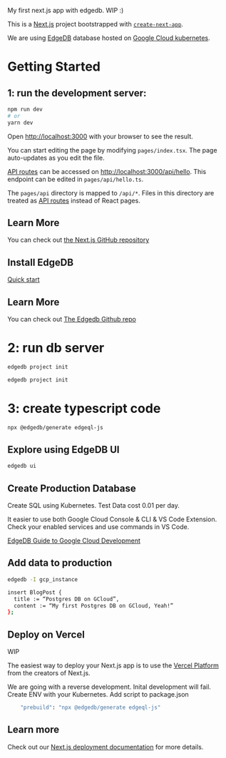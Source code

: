 My first next.js app with edgedb.  WIP :)

This is a [Next.js](https://nextjs.org/) project bootstrapped with [`create-next-app`](https://github.com/vercel/next.js/tree/canary/packages/create-next-app).

We are using [EdgeDB](https://www.edgedb.com/) database hosted on [Google Cloud kubernetes](https://console.cloud.google.com/kubernetes).

# Getting Started

## 1: run the development server:
```bash
npm run dev
# or
yarn dev
```
Open [http://localhost:3000](http://localhost:3000) with your browser to see the result.

You can start editing the page by modifying `pages/index.tsx`. The page auto-updates as you edit the file.

[API routes](https://nextjs.org/docs/api-routes/introduction) can be accessed on [http://localhost:3000/api/hello](http://localhost:3000/api/hello). This endpoint can be edited in `pages/api/hello.ts`.

The `pages/api` directory is mapped to `/api/*`. Files in this directory are treated as [API routes](https://nextjs.org/docs/api-routes/introduction) instead of React pages.


## Learn More

You can check out [the Next.js GitHub repository](https://github.com/vercel/next.js/) 

## Install EdgeDB 

[Quick start](https://www.edgedb.com/docs/intro/quickstart)

## Learn More

You can check out [The Edgedb Github repo](https://github.com/edgedb/edgedb)

# 2: run db server
```bash
edgedb project init
```

```bash
edgedb project init
```

# 3: create typescript code
```bash
npx @edgedb/generate edgeql-js
```


## Explore using EdgeDB UI

```bash
edgedb ui
```

## Create Production Database 

Create SQL using Kubernetes. Test Data cost 0.01 per day. 

It easier to use both Google Cloud Console & CLI & VS Code Extension.  Check your enabled services and use commands in VS Code.

[EdgeDB Guide to Google Cloud Development](https://www.edgedb.com/docs/guides/deployment/gcp)

## Add data to production

```bash
edgedb -I gcp_instance
```

```bash
insert BlogPost {
  title := “Postgres DB on GCloud”,
  content := “My first Postgres DB on GCloud, Yeah!”
};
```

## Deploy on Vercel

WIP

The easiest way to deploy your Next.js app is to use the [Vercel Platform](https://vercel.com/new?utm_medium=default-template&filter=next.js&utm_source=create-next-app&utm_campaign=create-next-app-readme) from the creators of Next.js.

We are going with a reverse development.  Inital development will fail. Create ENV with your Kubernetes. Add script to package.json 

```bash
    "prebuild": "npx @edgedb/generate edgeql-js"
```

## Learn more

Check out our [Next.js deployment documentation](https://nextjs.org/docs/deployment) for more details.


